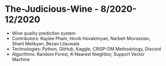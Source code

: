 # The-Judicious-Wine - 8/2020-12/2020
- Wine quality prediction system
- Contributors: Kaylee Pham, Hovik Hovakimyan, Narbeh Movsesian, Shant Melikyan, Bezan Lilauwala
- Technologies: Python, GitHub, Kaggle, CRISP-DM Methodology, Discord
- Algorithms: Random Forest, K-Nearest Nieghbor, Support Vector Machine
